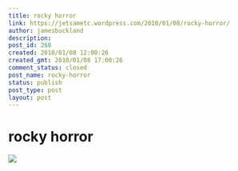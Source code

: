 ```yaml
---
title: rocky horror
link: https://jetsametc.wordpress.com/2010/01/08/rocky-horror/
author: jamesbuckland
description: 
post_id: 268
created: 2010/01/08 12:00:26
created_gmt: 2010/01/08 17:00:26
comment_status: closed
post_name: rocky-horror
status: publish
post_type: post
layout: post
---
```


# rocky horror

![](http://jetsametc.files.wordpress.com/2012/05/20120521-175958.jpg)